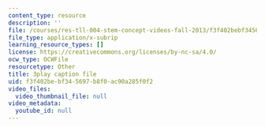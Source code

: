 ```yaml
---
content_type: resource
description: ''
file: /courses/res-tll-004-stem-concept-videos-fall-2013/f3f402bebf345697b8f0ac90a285f0f2_FXWZr3mscUo.vtt
file_type: application/x-subrip
learning_resource_types: []
license: https://creativecommons.org/licenses/by-nc-sa/4.0/
ocw_type: OCWFile
resourcetype: Other
title: 3play caption file
uid: f3f402be-bf34-5697-b8f0-ac90a285f0f2
video_files:
  video_thumbnail_file: null
video_metadata:
  youtube_id: null
---
```

